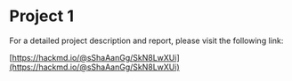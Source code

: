 # Project 1

For a detailed project description and report, please visit the following link:

[https://hackmd.io/@sShaAanGg/SkN8LwXUi](https://hackmd.io/@sShaAanGg/SkN8LwXUi)